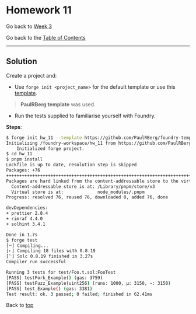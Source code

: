 # Homework 11 

Go back to [Week 3](/Week%203/week-3-homeworks-solutions.md)

Go back to the [Table of Contents](/README.md)

---

## Solution

Create a project and:
- Use `forge init <project_name>` for the default template or use this [template]().
>**PaulRBerg template** was used.
- Run the tests supplied to familiarise yourself with Foundry.

**Steps**:

```bash
$ forge init hw_11 --template https://github.com/PaulRBerg/foundry-template
Initializing /foundry-workspace/hw_11 from https://github.com/PaulRBerg/foundry-template...
    Initialized forge project.
$ cd hw_11 
$ pnpm install
Lockfile is up to date, resolution step is skipped
Packages: +76
++++++++++++++++++++++++++++++++++++++++++++++++++++++++++++++++++++++++++++
Packages are hard linked from the content-addressable store to the virtual store.
  Content-addressable store is at: /Library/pnpm/store/v3
  Virtual store is at:             node_modules/.pnpm
Progress: resolved 76, reused 76, downloaded 0, added 76, done

devDependencies:
+ prettier 2.8.4
+ rimraf 4.4.0
+ solhint 3.4.1

Done in 1.7s
$ forge test  
[⠒] Compiling...
[⠆] Compiling 18 files with 0.8.19
[⠑] Solc 0.8.19 finished in 3.27s
Compiler run successful

Running 3 tests for test/Foo.t.sol:FooTest
[PASS] testFork_Example() (gas: 3759)
[PASS] testFuzz_Example(uint256) (runs: 1000, μ: 3150, ~: 3150)
[PASS] test_Example() (gas: 3381)
Test result: ok. 3 passed; 0 failed; finished in 62.41ms
```

Back to [top](#homework-11)